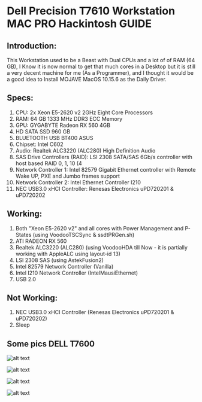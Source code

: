 # Dell Precision T7610 Workstation MAC PRO Hackintosh GUIDE

## Introduction: 

This Workstation used to be a Beast with Dual CPUs and a lot of of RAM (64 GB), I Know it is now normal to get that much cores in a Desktop but it is still a very decent machine for me (As a Programmer), and I thought it would be a good idea to Install MOJAVE MacOS 10.15.6 as the Daily Driver.

## Specs:

1. CPU: 2x Xeon E5-2620 v2 2GHz Eight Core Processors
1. RAM: 64 GB 1333 MHz DDR3 ECC Memory
1. GPU: GYGABYTE Radeon RX 560 4GB
1. HD SATA SSD 960 GB
1. BLUETOOTH USB BT400 ASUS
1. Chipset: Intel C602
1. Audio: Realtek ALC3220 (ALC280) High Definition Audio
1. SAS Drive Controllers (RAID): LSI 2308 SATA/SAS 6Gb/s controller with host based RAID 0, 1, 10 (4 
1. Network Controller 1: Intel 82579 Gigabit Ethernet controller with Remote Wake UP, PXE and Jumbo frames support
1. Network Controller 2: Intel Ethernet Controller I210
1. NEC USB3.0 xHCI Controller: Renesas Electronics uPD720201 & uPD720202

## Working:

1. Both "Xeon E5-2620 v2" and all cores with Power Management and P-States (using VoodooTSCSync & ssdtPRGen.sh)
1. ATI RADEON RX 560
1. Realtek ALC3220 (ALC280)  (using VoodooHDA till Now - it is partially working with AppleALC using layout-id 13)
1. LSI 2308 SAS (using AstekFusion2)
1. Intel 82579 Network Controller (Vanilla)
1. Intel I210 Network Controller (IntelMausiEthernet)
1. USB 2.0

## Not Working:

1. NEC USB3.0 xHCI Controller (Renesas Electronics uPD720201 & uPD720202)
1. Sleep

## Some pics DELL T7600

![alt text](https://www.insanelymac.com/forum/uploads/monthly_2018_08/dell_precision_t7610_462_1212_mini_1065183.jpg.708d200690c29b90ba349b695fbe2c2c.jpg)

![alt text](https://www.insanelymac.com/forum/uploads/monthly_2018_08/delovna-postaja-dell-precision-t7610-4492-1.jpg.a3b6e0738a01c320abf08c8c44522e03.jpg)

![alt text](https://i.ebayimg.com/images/g/QE8AAOSwCDxeP-e9/s-l1600.jpg)

![alt text](https://i.ebayimg.com/images/g/L9gAAOSwtjBeP-ew/s-l1600.png)

